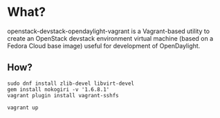 What?
=====

openstack-devstack-opendaylight-vagrant is a Vagrant-based utility
to create an OpenStack devstack environment virtual machine
(based on a Fedora Cloud base image) useful for development
of OpenDaylight.


How?
----

    sudo dnf install zlib-devel libvirt-devel
    gem install nokogiri -v '1.6.8.1'
    vagrant plugin install vagrant-sshfs

    vagrant up
